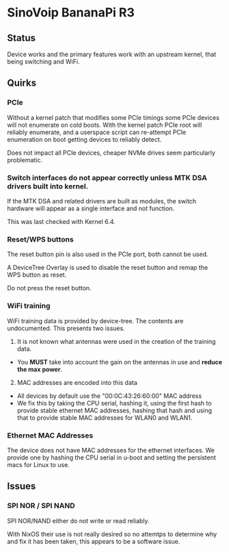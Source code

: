 # SinoVoip BananaPi R3

## Status

Device works and the primary features work with an upstream kernel, that being switching and WiFi.


## Quirks

### PCIe

Without a kernel patch that modifies some PCIe timings some PCIe devices will not enumerate on cold boots.
With the kernel patch PCIe root will reliably enumerate, and a userspace script can re-attempt PCIe enumeration on boot getting devices to reliably detect.

Does not impact all PCIe devices, cheaper NVMe drives seem particularly problematic.


### Switch interfaces do not appear correctly unless MTK DSA drivers built into kernel.

If the MTK DSA and related drivers are built as modules, the switch hardware will appear as a single interface and not function.

This was last checked with Kernel 6.4.


### Reset/WPS buttons

The reset button pin is also used in the PCIe port, both cannot be used.

A DeviceTree Overlay is used to disable the reset button and remap the WPS button as reset.

Do not press the reset button.


### WiFi training

WiFi training data is provided by device-tree.  The contents are undocumented.  This presents two issues.

1. It is not known what antennas were used in the creation of the training data.
  * You **MUST** take into account the gain on the antennas in use and **reduce the max power**.
2. MAC addresses are encoded into this data
  * All devices by default use the "00:0C:43:26:60:00" MAC address
  * We fix this by taking the CPU serial, hashing it, using the first hash to provide stable ethernet MAC addresses, hashing that hash and using that to provide stable MAC addresses for WLAN0 and WLAN1.


### Ethernet MAC Addresses

The device does not have MAC addresses for the ethernet interfaces.  We provide one by hashing the CPU serial in u-boot and setting the persistent macs for Linux to use.


## Issues

### SPI NOR / SPI NAND

SPI NOR/NAND either do not write or read reliably.

With NixOS their use is not really desired so no attemtps to determine why and fix it has been taken, this appears to be a software issue.

